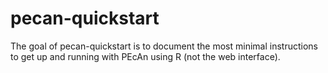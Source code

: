 
# pecan-quickstart

<!-- badges: start -->
<!-- badges: end -->

The goal of pecan-quickstart is to document the most minimal instructions to get up and running with PEcAn using R (not the web interface).

